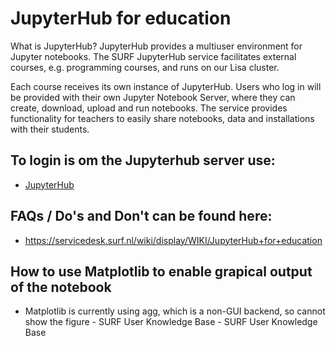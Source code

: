 
# JupyterHub for education
What is JupyterHub?
JupyterHub provides a multiuser environment for Jupyter notebooks. The SURF JupyterHub service facilitates external courses, e.g. programming courses, and runs on our Lisa cluster.

Each course receives its own instance of JupyterHub. Users who log in will be provided with their own Jupyter Notebook Server, where they can create, download, upload and run notebooks. The service provides functionality for teachers to easily share notebooks, data and installations with their students.


## To login is om the Jupyterhub server use:
* [JupyterHub](https://jupyter.lisa.surfsara.nl/jhlhr004/hub/login)


## FAQs / Do's and Don't can be found here:

* https://servicedesk.surf.nl/wiki/display/WIKI/JupyterHub+for+education

## How to use Matplotlib to enable grapical output of the notebook

* Matplotlib is currently using agg, which is a non-GUI backend, so cannot show the figure - SURF User Knowledge Base - SURF User Knowledge Base
